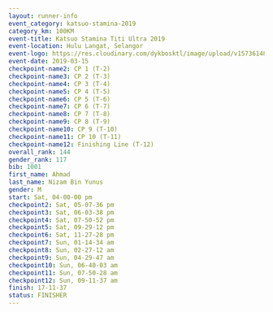 ```yaml
--- 
layout: runner-info 
event_category: katsuo-stamina-2019 
category_km: 100KM 
event-title: Katsuo Stamina Titi Ultra 2019 
event-location: Hulu Langat, Selangor 
event-logo: https://res.cloudinary.com/dykbosktl/image/upload/v1573614825/Logo/Logo_p7ft6n.png 
event-date: 2019-03-15 
checkpoint-name2: CP 1 (T-2) 
checkpoint-name3: CP 2 (T-3) 
checkpoint-name4: CP 3 (T-4) 
checkpoint-name5: CP 4 (T-5) 
checkpoint-name6: CP 5 (T-6) 
checkpoint-name7: CP 6 (T-7) 
checkpoint-name8: CP 7 (T-8) 
checkpoint-name9: CP 8 (T-9) 
checkpoint-name10: CP 9 (T-10) 
checkpoint-name11: CP 10 (T-11) 
checkpoint-name12: Finishing Line (T-12) 
overall_rank: 144
gender_rank: 117
bib: 1001
first_name: Ahmad
last_name: Nizam Bin Yunus
gender: M
start: Sat, 04-00-00 pm
checkpoint2: Sat, 05-07-36 pm
checkpoint3: Sat, 06-03-38 pm
checkpoint4: Sat, 07-50-52 pm
checkpoint5: Sat, 09-29-12 pm
checkpoint6: Sat, 11-27-28 pm
checkpoint7: Sun, 01-14-34 am
checkpoint8: Sun, 02-27-12 am
checkpoint9: Sun, 04-29-47 am
checkpoint10: Sun, 06-40-03 am
checkpoint11: Sun, 07-50-28 am
checkpoint12: Sun, 09-11-37 am
finish: 17-11-37
status: FINISHER
--- 
```

